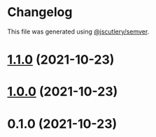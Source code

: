 # Changelog

This file was generated using [@jscutlery/semver](https://github.com/jscutlery/semver).

# [1.1.0](https://github.com/manfredsteyer/nx-libs/compare/v1.0.0...v1.1.0) (2021-10-23)



# [1.0.0](https://github.com/manfredsteyer/nx-libs/compare/v0.1.0...v1.0.0) (2021-10-23)



# 0.1.0 (2021-10-23)
